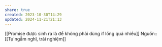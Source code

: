 ```yaml
---
share: true
created: 2023-10-30T14:29
updated: 2024-11-21T21:13
---
```

[[Promise được sinh ra là để không phải dùng if lồng quá nhiều]]
Nguồn:: [[Tự ngẫm nghĩ, trải nghiệm]]